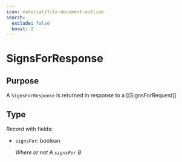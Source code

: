 ```yaml
---
icon: material/file-document-outline
search:
  exclude: false
  boost: 2
---
```


# SignsForResponse

## Purpose

<!-- --8<-- [start:purpose] -->
A `SignsForResponse` is returned in response to a [[SignsForRequest]]
<!-- --8<-- [end:purpose] -->

## Type

<!-- --8<-- [start:type] -->
<div class="type" markdown>

*Record* with fields:

- `signsFor`: boolean

  *Where or not A `signsFor` B*
</div>
<!-- --8<-- [end:type] -->
